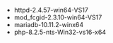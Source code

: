 - httpd-2.4.57-win64-VS17
- mod_fcgid-2.3.10-win64-VS17
- mariadb-10.11.2-winx64
- php-8.2.5-nts-Win32-vs16-x64
